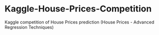 # Kaggle-House-Prices-Competition
Kaggle competition of House Prices prediction (House Prices - Advanced Regression Techniques)
